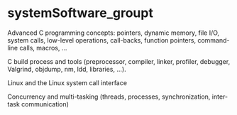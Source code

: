 # systemSoftware_groupt
Advanced C programming concepts: pointers, dynamic memory, file I/O, system calls, low-level operations, call-backs, function pointers, command-line calls, macros, ...

C build process and tools (preprocessor, compiler, linker, profiler, debugger, Valgrind, objdump, nm, ldd, libraries, ...).

Linux and the Linux system call interface

Concurrency and multi-tasking (threads, processes, synchronization, inter-task communication)
